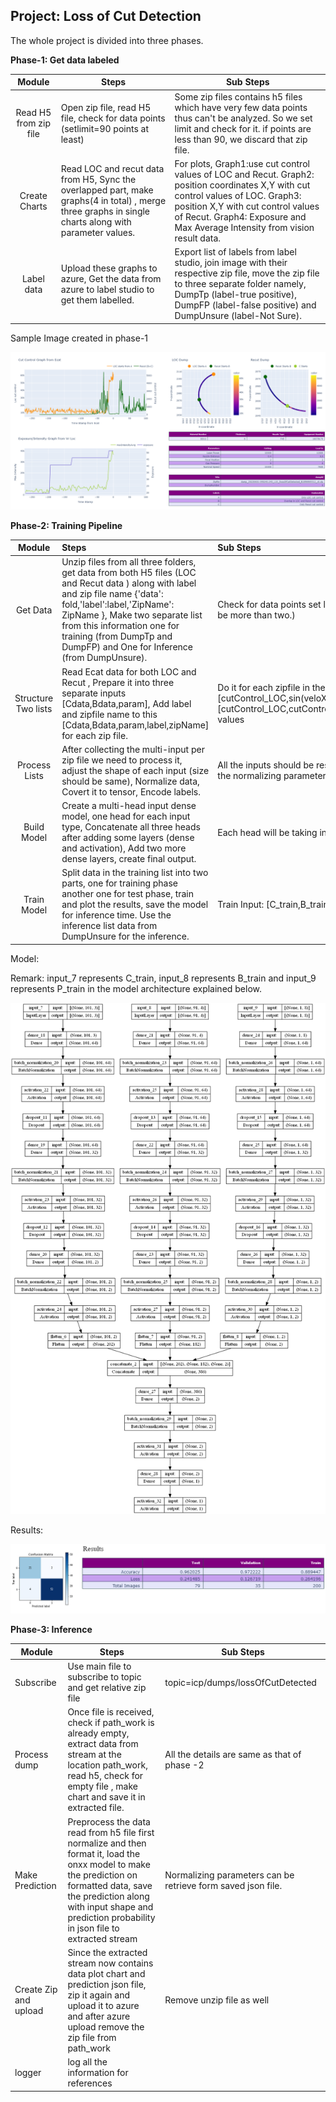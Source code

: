 ## Project: Loss of Cut Detection 

The whole project is divided into three phases. 

**Phase-1: Get data labeled**

|        Module         | Steps                                                        | Sub Steps                                                    |
| :-------------------: | ------------------------------------------------------------ | ------------------------------------------------------------ |
| Read H5 from zip file | Open zip file,  read H5 file, check for data points (setlimit=90 points at least) | Some zip files contains h5 files which have very few data points thus can't be analyzed. So we set limit and check for it. if points are less than 90, we discard that zip file. |
|     Create Charts     | Read LOC and recut data from H5, Sync the overlapped part, make graphs(4 in total) , merge three graphs in single charts  along with parameter values. | For plots, Graph1:use cut control values of LOC and Recut. Graph2: position coordinates X,Y with cut control values of LOC. Graph3: position X,Y with cut control values of Recut. Graph4: Exposure and Max Average Intensity from vision result data. |
|      Label data       | Upload these graphs to azure, Get the data from azure to label studio to get them labelled. | Export list of labels from label studio, join image with their respective zip file, move the zip file to three separate folder namely,  DumpTp (label-true positive), DumpFP (label-false positive) and DumpUnsure (label-Not Sure). |

Sample Image created in phase-1

![](images/visualizeDump__0.png)



**Phase-2: Training Pipeline**

|       Module        | Steps                                                        | Sub Steps                                                    |
| :-----------------: | :----------------------------------------------------------- | :----------------------------------------------------------- |
|      Get Data       | Unzip files from all three folders, get data from both H5 files (LOC and Recut data ) along with label and zip file name {'data': fold,'label':label,'ZipName': ZipName }, Make two separate list from this information one for training (from DumpTp and DumpFP) and One for Inference (from DumpUnsure). | Check for data points set limit, Check for multiple H5 files in single zip (should not be more than two.) |
| Structure Two lists | Read Ecat data for both LOC and Recut , Prepare it into three separate inputs [Cdata,Bdata,param], Add label and zipfile name to this [Cdata,Bdata,param,label,zipName] for each zip file. | Do it for each zipfile in the lists created in step 1. Cdata=[cutControl_LOC,sin(veloX,veloY),cos(veloX,veloY)], Bdata=[cutControl_LOC,cutControl_re,sin(veloX,veloY),cos(veloX,veloY)],param=parameter values |
|    Process Lists    | After collecting the multi-input per zip file we need to process it, adjust the shape of each input (size should be same), Normalize data, Covert it to tensor, Encode labels. | All the inputs should be resized to same size to feed it as an input to the model. Save the normalizing parameters to json to use at the time of inference. |
|     Build Model     | Create a multi-head input dense model, one head for each input type, Concatenate all three heads after adding some layers (dense and activation), Add two more dense layers, create final output. | Each head will be taking inputs Cdata,Bdata, param respectively. |
|     Train Model     | Split data in the training list into two parts, one for training phase another one for test phase, train and plot the results, save the model for inference time. Use the inference list data from DumpUnsure for the inference. | Train Input: [C_train,B_train,P_train], Test Input: [C_test, B_test, P_test] |

Model: 

Remark: input_7 represents C_train, input_8 represents B_train and input_9 represents P_train in the model architecture explained below.

![](images/modelFirst_info.png)

Results:

![](images/CM.jpg)



**Phase-3: Inference**

| Module                | Steps                                                        | Sub Steps                                                    |
| --------------------- | ------------------------------------------------------------ | ------------------------------------------------------------ |
| Subscribe             | Use main file to subscribe to topic and get relative zip file | topic=icp/dumps/lossOfCutDetected                            |
| Process dump          | Once file is received, check if path_work is already empty, extract data from stream at the location path_work, read h5, check for empty file , make chart and save it in  extracted file. | All the details are same as that of phase -2                 |
| Make Prediction       | Preprocess the data read from h5 file first normalize and then format it, load the onxx model to make the prediction on formatted data, save the prediction along with input shape and prediction probability in json file to extracted stream | Normalizing parameters can be retrieve form saved json file. |
| Create Zip and upload | Since the extracted stream now contains data plot chart and prediction json file, zip it again and upload it to azure and after azure upload remove the zip file from path_work | Remove unzip file as well                                    |
| logger                | log all the information for references                       |                                                              |

